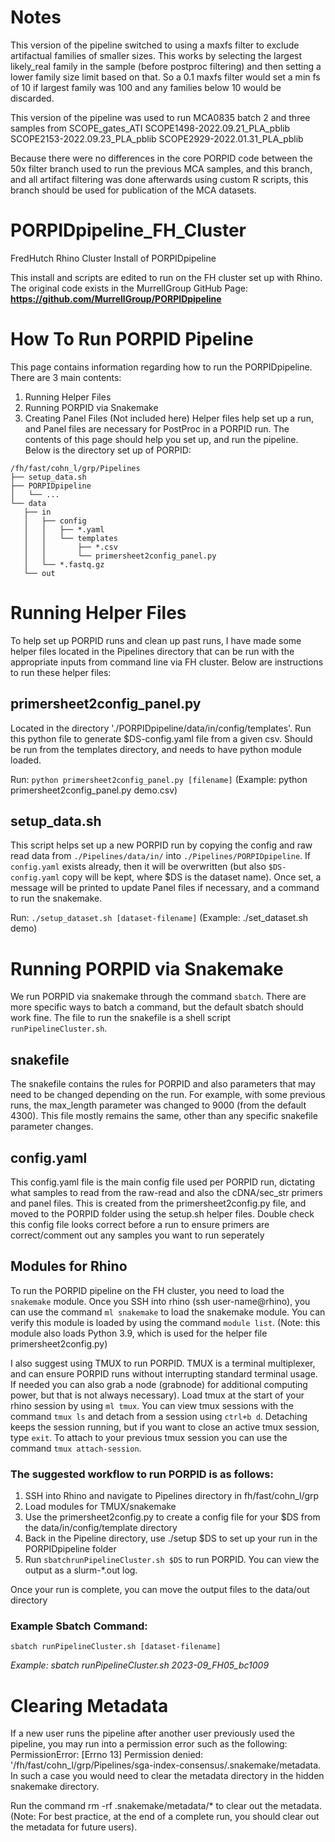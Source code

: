# Notes
This version of the pipeline switched to using a maxfs filter to exclude artifactual families of smaller sizes. This works by selecting the largest likely_real family in the sample (before postproc filtering) and then setting a lower family size limit based on that. So a 0.1 maxfs filter would set a min fs of 10 if largest family was 100 and any families below 10 would be discarded. 

This version of the pipeline was used to run MCA0835 batch 2 and three samples from SCOPE_gates_ATI
   SCOPE1498-2022.09.21_PLA_pblib
   SCOPE2153-2022.09.23_PLA_pblib
   SCOPE2929-2022.01.31_PLA_pblib

Because there were no differences in the core PORPID code between the 50x filter branch used to run the previous MCA samples, and this branch, and all artifact filtering was done afterwards using custom R scripts, this branch should be used for publication of the MCA datasets. 

# PORPIDpipeline_FH_Cluster
FredHutch Rhino Cluster Install of PORPIDpipeline

This install and scripts are edited to run on the FH cluster set up with Rhino. The original code exists in the MurrellGroup GitHub Page: **https://github.com/MurrellGroup/PORPIDpipeline**


# How To Run PORPID Pipeline

This page contains information regarding how to run the PORPIDpipeline. There are 3 main contents:

1. Running Helper Files
2. Running PORPID via Snakemake
3. Creating Panel Files (Not included here)
Helper files help set up a run, and Panel files are necessary for PostProc in a PORPID run. The contents of this page should help you set up, and run the pipeline. Below is the directory set up of PORPID:

```
/fh/fast/cohn_l/grp/Pipelines
├── setup_data.sh
├── PORPIDpipeline
│   └── ...
└── data
   ├── in
   │   ├── config
   │   │   ├── *.yaml
   │   │   └── templates
   │   │       ├── *.csv
   │   │       └── primersheet2config_panel.py
   │   └── *.fastq.gz
   └── out
```

# Running Helper Files
To help set up PORPID runs and clean up past runs, I have made some helper files located in the Pipelines directory that can be run with the appropriate inputs from command line via FH cluster. Below are instructions to run these helper files:

## primersheet2config_panel.py

Located in the directory './PORPIDpipeline/data/in/config/templates'. Run this python file to generate $DS-config.yaml file from a given csv. Should be run from the templates directory, and needs to have python module loaded.

Run: `python primersheet2config_panel.py [filename]` (Example:  python primersheet2config_panel.py demo.csv)

## setup_data.sh

This script helps set up a new PORPID run by copying the config and raw read data from `./Pipelines/data/in/` into `./Pipelines/PORPIDpipeline`. If `config.yaml` exists already, then it will be overwritten (but also `$DS-config.yaml` copy will be kept, where $DS is the dataset name). Once set, a message will be printed to update Panel files if necessary, and a command to run the snakemake.

Run: `./setup_dataset.sh [dataset-filename]` (Example: ./set_dataset.sh demo)

# Running PORPID via Snakemake

We run PORPID via snakemake through the command `sbatch`. There are more specific ways to batch a command, but the default sbatch should work fine. The file to run the snakefile is a shell script `runPipelineCluster.sh`. 

## snakefile

The snakefile contains the rules for PORPID and also parameters that may need to be changed depending on the run. For example, with some previous runs, the max_length parameter was changed to 9000 (from the default 4300). This file mostly remains the same, other than any specific snakefile parameter changes. 

## config.yaml

This config.yaml file is the main config file used per PORPID run, dictating what samples to read from the raw-read and also the cDNA/sec_str primers and panel files. This is created from the primersheet2config.py file, and moved to the PORPID folder using the setup.sh helper files. Double check this config file looks correct before a run to ensure primers are correct/comment out any samples you want to run seperately

## Modules for Rhino

To run the PORPID pipeline on the FH cluster, you need to load the `snakemake` module. Once you SSH into rhino (ssh user-name@rhino), you can use the command `ml snakemake` to load the snakemake module. You can verify this module is loaded by using the command `module list`. (Note: this module also loads Python 3.9, which is used for the helper file primersheet2config.py)

I also suggest using TMUX to run PORPID. TMUX is a terminal multiplexer, and can ensure PORPID runs without interrupting standard terminal usage. If needed you can also grab a node (grabnode) for additional computing power, but that is not always necessary). Load tmux at the start of your rhino session by using `ml tmux`. You can view tmux sessions with the command `tmux ls` and detach from a session using `ctrl+b d`. Detaching keeps the session running, but if you want to close an active tmux session, type `exit`. To attach to your previous tmux session you can use the command `tmux attach-session`.

### The suggested workflow to run PORPID is as follows:

1. SSH into Rhino and navigate to Pipelines directory in fh/fast/cohn_l/grp
2. Load modules for TMUX/snakemake
3. Use the primersheet2config.py to create a config file for your $DS from the data/in/config/template directory
4. Back in the Pipeline directory, use ./setup $DS to set up your run in the PORPIDpipeline folder
5. Run `sbatchrunPipelineCluster.sh $DS` to run PORPID. You can view the output as a slurm-*.out log.

Once your run is complete, you can move the output files to the data/out directory
### Example Sbatch Command:
`sbatch runPipelineCluster.sh [dataset-filename]` 

*Example: sbatch runPipelineCluster.sh 2023-09_FH05_bc1009*

# Clearing Metadata

If a new user runs the pipeline after another user previously used the pipeline, you may run into a permission error such as the following: PermissionError: [Errno 13] Permission denied: '/fh/fast/cohn_l/grp/Pipelines/sga-index-consensus/.snakemake/metadata. In such a case you would need to clear the metadata directory in the hidden snakemake directory. 

Run the command rm -rf .snakemake/metadata/* to clear out the metadata. (Note: For best practice, at the end of a complete run, you should clear out the metadata for future users). 
